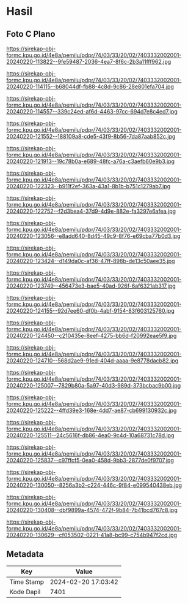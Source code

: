 # Hasil

## Foto C Plano

https://sirekap-obj-formc.kpu.go.id/4e8a/pemilu/pdpr/74/03/33/20/02/7403332002001-20240220-113822--9fe59487-2036-4ea7-8f6c-2b3a11fff962.jpg

https://sirekap-obj-formc.kpu.go.id/4e8a/pemilu/pdpr/74/03/33/20/02/7403332002001-20240220-114115--b68044df-fb88-4c8d-9c86-28e801efa704.jpg

https://sirekap-obj-formc.kpu.go.id/4e8a/pemilu/pdpr/74/03/33/20/02/7403332002001-20240220-114557--339c24ed-af6d-4463-97cc-694d7e8c4ed7.jpg

https://sirekap-obj-formc.kpu.go.id/4e8a/pemilu/pdpr/74/03/33/20/02/7403332002001-20240220-121552--188109a8-cde5-43f9-8b56-7da87aab852c.jpg

https://sirekap-obj-formc.kpu.go.id/4e8a/pemilu/pdpr/74/03/33/20/02/7403332002001-20240220-121913--19c78b0a-e689-48fc-a76a-c3aefb60e9b3.jpg

https://sirekap-obj-formc.kpu.go.id/4e8a/pemilu/pdpr/74/03/33/20/02/7403332002001-20240220-122323--b911f2ef-363a-43a1-8b1b-b751c1279ab7.jpg

https://sirekap-obj-formc.kpu.go.id/4e8a/pemilu/pdpr/74/03/33/20/02/7403332002001-20240220-122752--f2d3bea4-37d9-4d9e-882e-fa3297e6afea.jpg

https://sirekap-obj-formc.kpu.go.id/4e8a/pemilu/pdpr/74/03/33/20/02/7403332002001-20240220-123056--e8add640-8d45-49c9-8f76-e69cba77b0d3.jpg

https://sirekap-obj-formc.kpu.go.id/4e8a/pemilu/pdpr/74/03/33/20/02/7403332002001-20240220-123424--d149da0c-af36-47ff-898b-de13c50aee35.jpg

https://sirekap-obj-formc.kpu.go.id/4e8a/pemilu/pdpr/74/03/33/20/02/7403332002001-20240220-123749--456473e3-bae5-40ad-926f-6af6321ab317.jpg

https://sirekap-obj-formc.kpu.go.id/4e8a/pemilu/pdpr/74/03/33/20/02/7403332002001-20240220-124155--92d7ee60-df0b-4abf-9154-83f603125760.jpg

https://sirekap-obj-formc.kpu.go.id/4e8a/pemilu/pdpr/74/03/33/20/02/7403332002001-20240220-124450--c210435e-8eef-4275-bb6d-f20992eae5f9.jpg

https://sirekap-obj-formc.kpu.go.id/4e8a/pemilu/pdpr/74/03/33/20/02/7403332002001-20240220-124710--568d2ae9-91ed-404d-aaaa-9e8778dacb82.jpg

https://sirekap-obj-formc.kpu.go.id/4e8a/pemilu/pdpr/74/03/33/20/02/7403332002001-20240220-125007--7829b80a-5a97-40d3-989d-373bcbac9b00.jpg

https://sirekap-obj-formc.kpu.go.id/4e8a/pemilu/pdpr/74/03/33/20/02/7403332002001-20240220-125222--4ffd39e3-168e-4dd7-ae87-cb699130932c.jpg

https://sirekap-obj-formc.kpu.go.id/4e8a/pemilu/pdpr/74/03/33/20/02/7403332002001-20240220-125511--24c5616f-db86-4ea0-9c4d-10a68731c78d.jpg

https://sirekap-obj-formc.kpu.go.id/4e8a/pemilu/pdpr/74/03/33/20/02/7403332002001-20240220-125837--c97ffcf5-0ea0-458d-9bb3-2877de0f9707.jpg

https://sirekap-obj-formc.kpu.go.id/4e8a/pemilu/pdpr/74/03/33/20/02/7403332002001-20240220-130050--8256a3b2-c224-446c-9f84-e099540438eb.jpg

https://sirekap-obj-formc.kpu.go.id/4e8a/pemilu/pdpr/74/03/33/20/02/7403332002001-20240220-130408--dbf9899a-4574-472f-9b84-7b41bcd767c8.jpg

https://sirekap-obj-formc.kpu.go.id/4e8a/pemilu/pdpr/74/03/33/20/02/7403332002001-20240220-130629--cf053502-0221-41a8-bc99-c754b947f2cd.jpg


## Metadata

| Key        | Value               |
| ---------- | ------------------- |
| Time Stamp | 2024-02-20 17:03:42 |
| Kode Dapil | 7401                |



